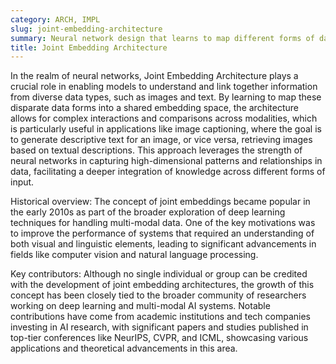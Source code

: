 ```yaml
---
category: ARCH, IMPL
slug: joint-embedding-architecture
summary: Neural network design that learns to map different forms of data (e.g., images and text) into a shared embedding space, facilitating tasks like cross-modal retrieval and multi-modal representation learning.
title: Joint Embedding Architecture
---
```


In the realm of neural networks, Joint Embedding Architecture plays a crucial role in enabling models to understand and link together information from diverse data types, such as images and text. By learning to map these disparate data forms into a shared embedding space, the architecture allows for complex interactions and comparisons across modalities, which is particularly useful in applications like image captioning, where the goal is to generate descriptive text for an image, or vice versa, retrieving images based on textual descriptions. This approach leverages the strength of neural networks in capturing high-dimensional patterns and relationships in data, facilitating a deeper integration of knowledge across different forms of input.

Historical overview: The concept of joint embeddings became popular in the early 2010s as part of the broader exploration of deep learning techniques for handling multi-modal data. One of the key motivations was to improve the performance of systems that required an understanding of both visual and linguistic elements, leading to significant advancements in fields like computer vision and natural language processing.

Key contributors: Although no single individual or group can be credited with the development of joint embedding architectures, the growth of this concept has been closely tied to the broader community of researchers working on deep learning and multi-modal AI systems. Notable contributions have come from academic institutions and tech companies investing in AI research, with significant papers and studies published in top-tier conferences like NeurIPS, CVPR, and ICML, showcasing various applications and theoretical advancements in this area.
